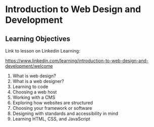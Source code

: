 # Introduction to Web Design and Development

## Learning Objectives

Link to lesson on Linkedin Learning:

<https://www.linkedin.com/learning/introduction-to-web-design-and-development/welcome>

1. What is web design?
2. What is a web designer?
3. Learning to code
4. Choosing a web host
5. Working with a CMS
6. Exploring how websites are structured
7. Choosing your framework or software
8. Designing with standards and accessibility in mind
9. Learning HTML, CSS, and JavaScript
